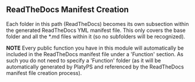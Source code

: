 ## ReadTheDocs Manifest Creation
Each folder in this path (ReadTheDocs) becomes its own subsection within the generated ReadTheDocs YML manifest file. This only covers the base folder and all the *.md files within it (so no subfolders will be recognized).

**NOTE** Every public function you have in this module will automatically be included in the ReadTheDocs manifest file under a 'Function' section. As such you do not need to specify a 'Function' folder (as it will be automatically generated by PlatyPS and referenced by the ReadTheDocs manifest file creation process).
